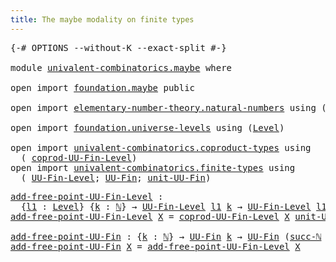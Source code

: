 ```yaml
---
title: The maybe modality on finite types
---
```


<pre class="Agda"><a id="60" class="Symbol">{-#</a> <a id="64" class="Keyword">OPTIONS</a> <a id="72" class="Pragma">--without-K</a> <a id="84" class="Pragma">--exact-split</a> <a id="98" class="Symbol">#-}</a>

<a id="103" class="Keyword">module</a> <a id="110" href="univalent-combinatorics.maybe.html" class="Module">univalent-combinatorics.maybe</a> <a id="140" class="Keyword">where</a>

<a id="147" class="Keyword">open</a> <a id="152" class="Keyword">import</a> <a id="159" href="foundation.maybe.html" class="Module">foundation.maybe</a> <a id="176" class="Keyword">public</a>

<a id="184" class="Keyword">open</a> <a id="189" class="Keyword">import</a> <a id="196" href="elementary-number-theory.natural-numbers.html" class="Module">elementary-number-theory.natural-numbers</a> <a id="237" class="Keyword">using</a> <a id="243" class="Symbol">(</a><a id="244" href="elementary-number-theory.natural-numbers.html#1444" class="Datatype">ℕ</a><a id="245" class="Symbol">;</a> <a id="247" href="elementary-number-theory.natural-numbers.html#1465" class="InductiveConstructor">zero-ℕ</a><a id="253" class="Symbol">;</a> <a id="255" href="elementary-number-theory.natural-numbers.html#1478" class="InductiveConstructor">succ-ℕ</a><a id="261" class="Symbol">)</a>

<a id="264" class="Keyword">open</a> <a id="269" class="Keyword">import</a> <a id="276" href="foundation.universe-levels.html" class="Module">foundation.universe-levels</a> <a id="303" class="Keyword">using</a> <a id="309" class="Symbol">(</a><a id="310" href="Agda.Primitive.html#597" class="Postulate">Level</a><a id="315" class="Symbol">)</a>

<a id="318" class="Keyword">open</a> <a id="323" class="Keyword">import</a> <a id="330" href="univalent-combinatorics.coproduct-types.html" class="Module">univalent-combinatorics.coproduct-types</a> <a id="370" class="Keyword">using</a>
  <a id="378" class="Symbol">(</a> <a id="380" href="univalent-combinatorics.coproduct-types.html#6016" class="Function">coprod-UU-Fin-Level</a><a id="399" class="Symbol">)</a>
<a id="401" class="Keyword">open</a> <a id="406" class="Keyword">import</a> <a id="413" href="univalent-combinatorics.finite-types.html" class="Module">univalent-combinatorics.finite-types</a> <a id="450" class="Keyword">using</a>
  <a id="458" class="Symbol">(</a> <a id="460" href="univalent-combinatorics.finite-types.html#4969" class="Function">UU-Fin-Level</a><a id="472" class="Symbol">;</a> <a id="474" href="univalent-combinatorics.finite-types.html#5430" class="Function">UU-Fin</a><a id="480" class="Symbol">;</a> <a id="482" href="univalent-combinatorics.finite-types.html#8542" class="Function">unit-UU-Fin</a><a id="493" class="Symbol">)</a>
</pre>
<pre class="Agda"><a id="add-free-point-UU-Fin-Level"></a><a id="508" href="univalent-combinatorics.maybe.html#508" class="Function">add-free-point-UU-Fin-Level</a> <a id="536" class="Symbol">:</a>
  <a id="540" class="Symbol">{</a><a id="541" href="univalent-combinatorics.maybe.html#541" class="Bound">l1</a> <a id="544" class="Symbol">:</a> <a id="546" href="Agda.Primitive.html#597" class="Postulate">Level</a><a id="551" class="Symbol">}</a> <a id="553" class="Symbol">{</a><a id="554" href="univalent-combinatorics.maybe.html#554" class="Bound">k</a> <a id="556" class="Symbol">:</a> <a id="558" href="elementary-number-theory.natural-numbers.html#1444" class="Datatype">ℕ</a><a id="559" class="Symbol">}</a> <a id="561" class="Symbol">→</a> <a id="563" href="univalent-combinatorics.finite-types.html#4969" class="Function">UU-Fin-Level</a> <a id="576" href="univalent-combinatorics.maybe.html#541" class="Bound">l1</a> <a id="579" href="univalent-combinatorics.maybe.html#554" class="Bound">k</a> <a id="581" class="Symbol">→</a> <a id="583" href="univalent-combinatorics.finite-types.html#4969" class="Function">UU-Fin-Level</a> <a id="596" href="univalent-combinatorics.maybe.html#541" class="Bound">l1</a> <a id="599" class="Symbol">(</a><a id="600" href="elementary-number-theory.natural-numbers.html#1478" class="InductiveConstructor">succ-ℕ</a> <a id="607" href="univalent-combinatorics.maybe.html#554" class="Bound">k</a><a id="608" class="Symbol">)</a>
<a id="610" href="univalent-combinatorics.maybe.html#508" class="Function">add-free-point-UU-Fin-Level</a> <a id="638" href="univalent-combinatorics.maybe.html#638" class="Bound">X</a> <a id="640" class="Symbol">=</a> <a id="642" href="univalent-combinatorics.coproduct-types.html#6016" class="Function">coprod-UU-Fin-Level</a> <a id="662" href="univalent-combinatorics.maybe.html#638" class="Bound">X</a> <a id="664" href="univalent-combinatorics.finite-types.html#8542" class="Function">unit-UU-Fin</a>

<a id="add-free-point-UU-Fin"></a><a id="677" href="univalent-combinatorics.maybe.html#677" class="Function">add-free-point-UU-Fin</a> <a id="699" class="Symbol">:</a> <a id="701" class="Symbol">{</a><a id="702" href="univalent-combinatorics.maybe.html#702" class="Bound">k</a> <a id="704" class="Symbol">:</a> <a id="706" href="elementary-number-theory.natural-numbers.html#1444" class="Datatype">ℕ</a><a id="707" class="Symbol">}</a> <a id="709" class="Symbol">→</a> <a id="711" href="univalent-combinatorics.finite-types.html#5430" class="Function">UU-Fin</a> <a id="718" href="univalent-combinatorics.maybe.html#702" class="Bound">k</a> <a id="720" class="Symbol">→</a> <a id="722" href="univalent-combinatorics.finite-types.html#5430" class="Function">UU-Fin</a> <a id="729" class="Symbol">(</a><a id="730" href="elementary-number-theory.natural-numbers.html#1478" class="InductiveConstructor">succ-ℕ</a> <a id="737" href="univalent-combinatorics.maybe.html#702" class="Bound">k</a><a id="738" class="Symbol">)</a>
<a id="740" href="univalent-combinatorics.maybe.html#677" class="Function">add-free-point-UU-Fin</a> <a id="762" href="univalent-combinatorics.maybe.html#762" class="Bound">X</a> <a id="764" class="Symbol">=</a> <a id="766" href="univalent-combinatorics.maybe.html#508" class="Function">add-free-point-UU-Fin-Level</a> <a id="794" href="univalent-combinatorics.maybe.html#762" class="Bound">X</a>
</pre>